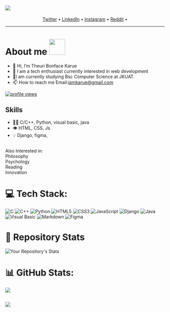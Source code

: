 <h1 align="left"><img src="https://readme-typing-svg.herokuapp.com?color=87CEFA&lines=Welcome+To+My+Github+account!;Walk+with+me+through+my+profile;Enjoy+:)."> </h1>

<p align="center">
  <a href="https://twitter.com/iamkarue">Twitter</a> •
  <a href="https://www.linkedin.com/in/theuri-karue-260846242/">LinkedIn</a> •
  <a href="https://www.instagram.com/iamboni._.theuri/">Instagram</a> •
  <a href="https://www.reddit.com/user/kindlyletmebe/">Reddit</a> •
</p>

---

 # About me <img src="https://media.giphy.com/media/mGcNjsfWAjY5AEZNw6/giphy.gif" width="50">
- 👋 Hi, I’m Theuri Bonface Karue
- 👀 I am a tech enthusiast currently interested in web development
- 🌱I am currently studying Bsc Computer Science at JKUAT. 
- 📫 How to reach me Email:iamkarue@gmail.com
                     

<p align="left">
  <a href="https://github.com/theurikarue/theurikarue">
    <img src="https://komarev.com/ghpvc/?username=theurikarue&color=red" alt="profile views" />
  </a>
</p>


## Skills
- 👨‍💻 C/C++, Python, visual basic, java
- 👁️ HTML, CSS, Js
- 💡 Django, figma,

<br>
Also Interested in:
<br>
Philosophy <br>
Psychology <br>
Reading <br>
Innovation <br>

# 💻 Tech Stack:
![C](https://img.shields.io/badge/c-%2300599C.svg?style=for-the-badge&logo=c&logoColor=white)
![C++](https://img.shields.io/badge/c++-%2300599C.svg?style=for-the-badge&logo=c%2B%2B&logoColor=white)
![Python](https://img.shields.io/badge/python-3670A0?style=for-the-badge&logo=python&logoColor=ffdd54)
![HTML5](https://img.shields.io/badge/html5-%23E34F26.svg?style=for-the-badge&logo=html5&logoColor=white)
![CSS3](https://img.shields.io/badge/css3-%231572B6.svg?style=for-the-badge&logo=css3&logoColor=white)
![JavaScript](https://img.shields.io/badge/JavaScript-%23323330.svg?style=for-the-badge&logo=javascript&logoColor=%23F7DF1E)
![Django](https://img.shields.io/badge/Django-%23092E20.svg?style=for-the-badge&logo=django&logoColor=white)
![Java](https://img.shields.io/badge/Java-%23ED8B00.svg?style=for-the-badge&logo=java&logoColor=white)
![Visual Basic](https://img.shields.io/badge/Visual%20Basic-%2300BFFF.svg?style=for-the-badge&logo=visual-studio&logoColor=white)
![Markdown](https://img.shields.io/badge/Markdown-%23000000.svg?style=for-the-badge&logo=markdown&logoColor=white)
![Figma](https://img.shields.io/badge/Figma-%23F24E1E.svg?style=for-the-badge&logo=figma&logoColor=white)





# 📕 Repository Stats
![Your Repository's Stats](https://github-readme-stats.vercel.app/api/top-langs/?username=theurikarue&theme=radical)

# 📊 GitHub Stats:
![](https://github-readme-stats.vercel.app/api?username=theurikarue&theme=tokyonight&hide_border=false&include_all_commits=false&count_private=true)<br/>
<!-- ![Your Repository's Stats](https://github-readme-stats.vercel.app/api?username=theurikarue&show_icons=true&theme=radical) -->
<!-- ![Your Repository's Stats](https://github-readme-stats.vercel.app/api?username=theurikarue&show_icons=true) -->
<!-- ![Top Langs](https://github-readme-stats.vercel.app/api/top-langs/?username=theurikarue&layout=compact) -->
<h2 align="left"><img src="https://readme-typing-svg.herokuapp.com?color=87CEFA&lines=You+have+reached+the+end+of+my+profile;Have+a+nice+day;Thank+you+:)"></h2>
 


<!---
theurikarue/theurikarue is a ✨ special ✨ repository because its `README.md` (this file) appears on your GitHub profile.
You can click the Preview link to take a look at your changes.
--->

